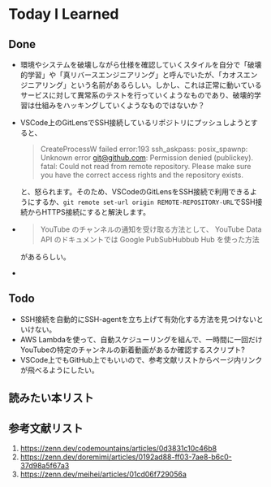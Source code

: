 # Today I Learned

## Done
- 環境やシステムを破壊しながら仕様を確認していくスタイルを自分で「破壊的学習」や「真リバースエンジニアリング」と呼んでいたが、「カオスエンジニアリング」という名前があるらしい。しかし、これは正常に動いているサービスに対して異常系のテストを行っていくようなものであり、破壊的学習は仕組みをハッキングしていくようなものではないか？
- VSCode上のGitLensでSSH接続しているリポジトリにプッシュしようとすると、
  > CreateProcessW failed error:193
    ssh_askpass: posix_spawnp: Unknown error
    git@github.com: Permission denied (publickey).
    fatal: Could not read from remote repository.
    Please make sure you have the correct access rights
    and the repository exists.

    と、怒られます。そのため、VSCodeのGitLensをSSH接続で利用できるようにするか、`git remote set-url origin REMOTE-REPOSITORY-URL`でSSH接続からHTTPS接続にすると解決します。
- > YouTube のチャンネルの通知を受け取る方法として、 YouTube Data API のドキュメントでは Google PubSubHubbub Hub を使った方法
  
  があるらしい。
- 

## Todo
- SSH接続を自動的にSSH-agentを立ち上げて有効化する方法を見つけないといけない。
- AWS Lambdaを使って、自動スケジューリングを組んで、一時間に一回だけYouTubeの特定のチャンネルの新着動画があるか確認するスクリプト?
- VSCode上でもGitHub上でもいいので、参考文献リストからページ内リンクが飛べるようにしたい。

## 読みたい本リスト

## 参考文献リスト
1. https://zenn.dev/codemountains/articles/0d3831c10c46b8
2. https://zenn.dev/doremimi/articles/0192ad88-ff03-7ae8-b6c0-37d98a5f67a3
3. https://zenn.dev/meihei/articles/01cd06f729056a